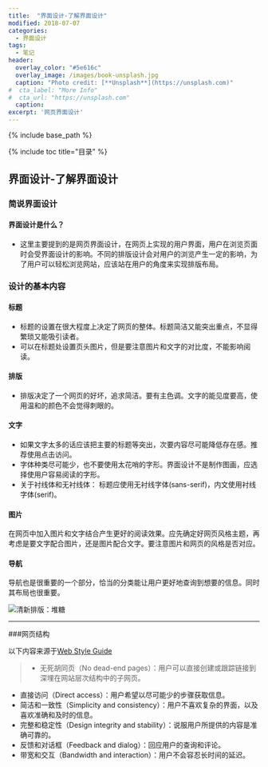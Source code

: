 ```yaml
---
title:  "界面设计-了解界面设计"
modified: 2018-07-07 
categories: 
  - 界面设计
tags:
  - 笔记  
header:
  overlay_color: "#5e616c"
  overlay_image: /images/book-unsplash.jpg 
  caption: "Photo credit: [**Unsplash**](https://unsplash.com)"
#  cta_label: "More Info" 
#  cta_url: "https://unsplash.com"
  caption:
excerpt: '网页界面设计'
---
```

 
{% include base_path %}
 
{% include toc title="目录" %}

 
  
## 界面设计-了解界面设计
 
### 简说界面设计
 
#### 界面设计是什么？
- 这里主要提到的是网页界面设计，在网页上实现的用户界面，用户在浏览页面时会受界面设计的影响。不同的排版设计会对用户的浏览产生一定的影响，为了用户可以轻松浏览网站，应该站在用户的角度来实现排版布局。

### 设计的基本内容

#### 标题
- 标题的设置在很大程度上决定了网页的整体。标题简洁又能突出重点，不显得繁琐又能吸引读者。
- 可以在标题处设置页头图片，但是要注意图片和文字的对比度，不能影响阅读。

#### 排版
- 排版决定了一个网页的好坏，追求简洁。要有主色调。文字的能见度要高，使用温和的颜色不会觉得刺眼的。

#### 文字
- 如果文字太多的话应该把主要的标题等突出，次要内容尽可能降低存在感。推荐使用点击访问。 
- 字体种类尽可能少，也不要使用太花哨的字形。界面设计不是制作图画，应选择使用户容易阅读的字形。
- 关于衬线体和无衬线体：
 标题应使用无衬线字体(sans-serif)，内文使用衬线字体(serif)。

#### 图片
在网页中加入图片和文字结合产生更好的阅读效果。应先确定好网页风格主题，再考虑是要文字配合图片，还是图片配合文字。要注意图片和网页的风格是否对应。

#### 导航
导航也是很重要的一个部分，恰当的分类能让用户更好地查询到想要的信息。同时其布局也很重要。

![清新排版：堆糖](https://upload-images.jianshu.io/upload_images/9437529-9eaa81031222ae61.png?imageMogr2/auto-orient/strip%7CimageView2/2/w/1240)

---
 
###网页结构 

以下内容来源于[Web Style Guide](http://www.webstyleguide.com/wsg3/4-interface-design/3-interface-design.html)

> - 无死胡同页（No dead-end pages）：用户可以直接创建或跟踪链接到深埋在网站层次结构中的子网页。
- 直接访问（Direct access）：用户希望以尽可能少的步骤获取信息。
- 简洁和一致性（Simplicity and consistency）：用户不喜欢复杂的界面，以及喜欢准确和及时的信息。
- 完整和稳定性（Design integrity and stability）：说服用户所提供的内容是准确可靠的。
- 反馈和对话框（Feedback and dialog）：回应用户的查询和评论。
- 带宽和交互（Bandwidth and interaction）：用户不会容忍长时间的延迟。

